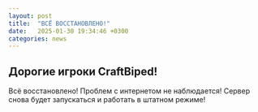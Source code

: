 ```yaml
---
layout: post
title:  "ВСЁ ВОССТАНОВЛЕНО!"
date:   2025-01-30 19:34:46 +0300
categories: news
---
```

## Дорогие игроки CraftBiped!
Всё восстановлено! Проблем с интернетом не наблюдается! Сервер снова будет запускаться и работать в штатном режиме!
